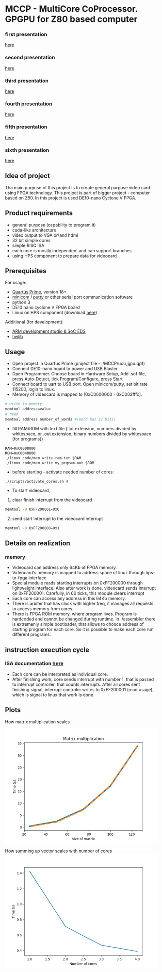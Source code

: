 # MCCP - MultiCore CoProcessor. GPGPU for Z80 based computer
### first presentation
[here](https://docs.google.com/presentation/d/e/2PACX-1vQRQlCamovF6Binl2SsoKEvrqsEsJz2ccPZm9A6kuHSVUr-em4yzhscMbtGglOLyyb3eJqYMeQPTMkx/pub?start=false&loop=false&delayms=3000)
### second presentation 
[here](https://docs.google.com/presentation/d/e/2PACX-1vTUkK01aqt_vz5_lOJwjbPODXsyEMpyrtoSjEdmuw4ukz_GMbEvGKHjo9ceVAkxTsElBvFuRDRA0aLD/pub?start=false&loop=false&delayms=3000)
### third presentation
[here](https://docs.google.com/presentation/d/e/2PACX-1vTVfOXb5rheupiz6Ob63Culg5LiFyZjbOxZ8CyO_Lo17noED1dXoVwQrShWZQk1yA/pub?start=false&loop=false&delayms=3000)
### fourth presentation
[here](https://docs.google.com/presentation/d/e/2PACX-1vTFs381pHR2PLveAYBrA2p2wrEo3RzpDv-Db8mIF7FAq5vMPitggd6w6WqDNGU7Ubs-PCCUC5ojlRXD/pub?start=false&loop=false&delayms=3000)
### fifth presentation
[here](https://docs.google.com/presentation/d/e/2PACX-1vScFtA8ETN2ckXA1z3Hr5MCTMuC7zirinbOINof9o1WYu8NLOnhoJUppKtolSpHSTkJ1Be_ooPAkakf/pub?start=false&loop=false&delayms=3000)
### sixth presentation
[here](https://docs.google.com/presentation/d/e/2PACX-1vR8RlZcyrVbfgPpodVf631narKgliSqYX3fZb7n2mSHfAdPPWpdodYL2_EAnR_fzxEcePoFvMxWDbsU/pub?start=false&loop=false&delayms=3000)

## Idea of project
Tha main purpose of this project is to create general purpose video card using FPGA technology.
This project is part of bigger project - computer based on Z80.
In this project is used DE10-nano Cyclone V FPGA.

## Product requirements
- general purpose (capability to program it)
- cuda-like architecture
- video output to VGA or\and hdmi
- 32 bit simple cores
- simple RISC ISA
- each core is mostly independent and can support branches
- using HPS component to prepare data for videocard

## Prerequisites
For usage:
- [Quartus Prime](https://fpgasoftware.intel.com/?edition=lite), version 18+
- [minicom](https://archlinux.org/packages/community/x86_64/minicom/) / [putty](https://wiki.archlinux.org/index.php/PuTTY) or other serial port communication software
- python 3
- DE10 nano cyclone V FPGA board
- Linux on HPS component (download [here](https://www.terasic.com.tw/cgi-bin/page/archive.pl?Language=English&CategoryNo=165&No=1046&PartNo=4))

Additional (for development):
- [ARM development studio & SoC EDS](https://rocketboards.org/foswiki/Documentation/SoCEDS)
- [hwlib](https://rocketboards.org/foswiki/Documentation/HWLib)

## Usage
- Open project in Quartus Prime (project file - ./MCCP/ucu_gpu.qpf)
- Connect DE10-nano board to power and USB Blaster
- Open Programmer. Choose board in Hardware Setup, Add .sof file, press Auto-Detect, tick Program/Configure, press Start
- Connect board to uart to USB port. Open minicom/putty, set bit rate 115200, login to linux.
- Memory of videocard is mapped to \[0xC0000000 - 0xC003fffc\].
```bash
# write to memory
memtool address=value
# read 
memtool address number_of_words #(word has 32 bits)
```
- fill RAM/ROM with text file (.txt extension, numbers divided by whitespace, or .out extension, binary numbers divided by whitespace (for programs))
```
RAM=0xC0000000
ROM=0xC0040000
./linux_code/mem_write ram.txt $RAM
./linux_code/mem_write my_prgram.out $ROM
```
- before starting - activate needed number of cores:
```
./scripts/activate_cores.sh 4
```

- To start videocard, 
1) clear finish interrupt from the videocard
```bash
memtool -8 0xFF200001=0x0
```
2) send start interrupt to the videocard interrupt 
```bash
memtool -8 0xFF200000=0x1
```

## Details on realization
### memory
- Videocard can address only 64Kb of FPGA memory. 
- Videocard's memory is mapped to address space of linuz through hps-to-fpga interface
- Special module reads starting interrupts on 0xFF200000 through lightweight interface. Also after work is done, videocard sends interrupt on 0xFF200001. Carefully, in 60 ticks, this module clears interrupt
- Each core can access any address in this 64Kb memory. 
- There is arbiter that has clock with higher freq, it manages all requests to access memory from cores. 
- There is FPGA ROM memory, where program lives. Program is hardcoded and cannot be changed during runtime. In ./assembler there is extremenly simple bootloader, that allows to chooce address of starting program for each core. So it is possible to make each core run different programs.

## instruction execution cycle
### ISA documentation [here](./assembler/ISA_DOCUMENTATION.md)

- Each core can be interpreted as individual core.
- After finishing work, core sends interrupt with number 1, that is passed to interrupt controller, that counts interrupts. After all cores sent finishing signal, interrupt controler writes to 0xFF200001 (read usage), which is signal to linux that work is done.

## Plots
How matrix multiplication scales

![](./images/plot_matrix.png)

How summing up vector scales with number of cores
![](./images/plot_cores.png)